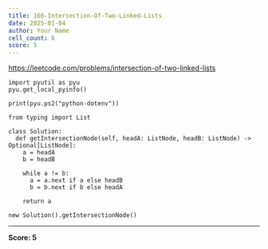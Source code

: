 ```yaml
---
title: 160-Intersection-Of-Two-Linked-Lists
date: 2025-01-04
author: Your Name
cell_count: 6
score: 5
---
```


https://leetcode.com/problems/intersection-of-two-linked-lists


```
import pyutil as pyu
pyu.get_local_pyinfo()
```


```
print(pyu.ps2("python-dotenv"))
```


```
from typing import List
```


```
class Solution:
  def getIntersectionNode(self, headA: ListNode, headB: ListNode) -> Optional[ListNode]:
    a = headA
    b = headB

    while a != b:
      a = a.next if a else headB
      b = b.next if b else headA

    return a
```


```
new Solution().getIntersectionNode()
```


---
**Score: 5**
